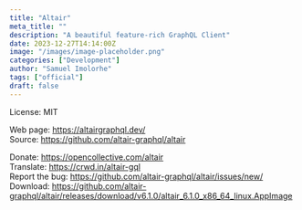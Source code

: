 ```yaml
---
title: "Altair"
meta_title: ""
description: "A beautiful feature-rich GraphQL Client"
date: 2023-12-27T14:14:00Z
image: "/images/image-placeholder.png"
categories: ["Development"]
author: "Samuel Imolorhe"
tags: ["official"]
draft: false
---
```


License: MIT

Web page: https://altairgraphql.dev/  
Source: https://github.com/altair-graphql/altair

Donate: https://opencollective.com/altair  
Translate: https://crwd.in/altair-gql  
Report the bug: https://github.com/altair-graphql/altair/issues/new/  
Download: https://github.com/altair-graphql/altair/releases/download/v6.1.0/altair_6.1.0_x86_64_linux.AppImage
